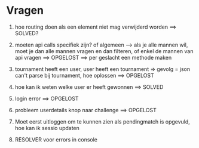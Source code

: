 # Vragen

1. hoe routing doen als een element niet mag verwijderd worden
   ==> SOLVED?

2. moeten api calls specifiek zijn? of algemeen --> als je alle mannen wil, moet je dan alle mannen vragen en dan filteren, of enkel de mannen van api vragen
   ==> OPGELOST ==> per geslacht een methode maken

3. tournament heeft een user, user heeft een tournament => gevolg = json can't parse bij tournament, hoe oplossen
   ==> OPGELOST

4. hoe kan ik weten welke user er heeft gewonnen
   ==> SOLVED

5. login error
   ==> OPGELOST

6. probleem userdetails knop naar challenge
   ==> OPGELOST

7. Moet eerst uitloggen om te kunnen zien als pendingmatch is opgevuld, hoe kan ik sessio updaten

8. RESOLVER voor errors in console
